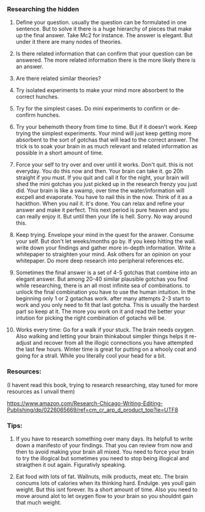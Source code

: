 ### Researching the hidden


1. Define your question. usually the question can be formulated in one sentence. But to solve it there is a huge hierarchy of pieces that make up the final answer. Take Mc2 for instance. The answer is elegant. But under it there are many nodes of theories. 

2. Is there related information that can confirm that your question can be answered. The more related information there is the more likely there is an answer.

3. Are there related similar theories?

4. Try isolated experiments to make your mind more absorbent to the correct hunches. 

5. Try for the simplest cases. Do mini experiments to confirm or de-confirm hunches. 

6. Try your behemoth theory from time to time. But if it doesn't work. Keep trying the simplest experiments. Your mind will just keep getting more absorbent to the sort of gotchas that will lead to the correct answer. The trick is to soak your brain in as much relevant and related information as possible in a short amount of time. 

7. Force your self to try over and over until it works. Don't quit. this is not everyday. You do this now and then. Your brain can take it. go 20h straight if you must. If you quit and call it for the night, your brain will shed the mini gotchas you just picked up in the research frenzy you just did. Your brain is like a swamp, over time the water/information will excpell and evaporate. You have to nail this in the now. Think of it as a hackthon. When you nail it. It's done. You can relax and refine your answer and make it perfect. This next period is pure heaven and you can really enjoy it. But until then your life is hell. Sorry. No way around this.

8. Keep trying. Envelope your mind in the quest for the answer. Consume your self. But don't let weeks/months go by. If you keep hitting the wall. write down your findings and gather more in-depth information. Write a whitepaper to straighten your mind. Ask others for an opinion on your whitepaper. Do more deep research into peripheral references etc.

9. Sometimes the final answer is a set of 4-5 gotchas that combine into an elegant answer. But among 20-40 similar plausible gotchas you find while researching, there is an all most infinite sea of combinations. to unlock the final combination you have to use the human intuition. In the beginning only 1 or 2 gotachas work. after many attempts 2-3 start to work and you only need to fit that last gotcha. This is usually the hardest part so keep at it. The more you work on it and read the better your intution for picking the right combination of gotachs will be. 

10. Works every time: Go for a walk if your stuck. The brain needs oxygen. Also walking and letting your brain thinkabout simpler things helps it re-adjust and recover from all the illogic connections you have attempted the last few hours. Winter time is great for putting on a whooly coat and going for a strall. While you literally cool your head for a bit.


### Resources:
(I havent read this book, trying to research researching, stay tuned for more resources as I unvail them)

https://www.amazon.com/Research-Chicago-Writing-Editing-Publishing/dp/0226065669/ref=cm_cr_arp_d_product_top?ie=UTF8

### Tips:
1. If you have to research something over many days. Its helpfull to write down a manifesto of your findings. That you can review from now and then to avoid making your brain all mixed. You need to force your brain to try the illogical but sometimes you need to stop being illogical and straigthen it out again. Figurativly speaking.

2. Eat food with lots of fat. Wallnuts, milk products, meat etc. The brain concums lots of calories when its thinking hard. Endulge. yes youll gain weight. But this isnt forever. Its a short amount of time. Also you need to move around alot to let oxygen flow to your brain so you shouldnt gain that much weight. 
